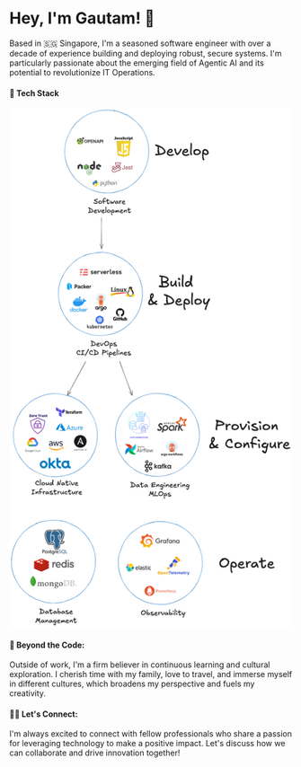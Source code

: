 
# Hey, I'm Gautam! 👋

Based in 🇸🇬 Singapore, I'm a seasoned software engineer with over a decade of experience building and deploying robust, secure systems. I'm particularly passionate about the emerging field of Agentic AI and its potential to revolutionize IT Operations.

#### 🔰 Tech Stack

![alt text](./diagrams/tech-stack.png)

#### 🔰 Beyond the Code:

Outside of work, I'm a firm believer in continuous learning and cultural exploration. I cherish time with my family, love to travel, and immerse myself in different cultures, which broadens my perspective and fuels my creativity.

#### 👨‍💻 Let's Connect:

I'm always excited to connect with fellow professionals who share a passion for leveraging technology to make a positive impact. Let's discuss how we can collaborate and drive innovation together!

<br/>
